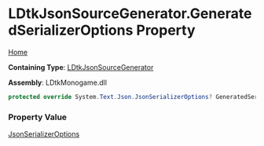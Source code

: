 # LDtkJsonSourceGenerator\.GeneratedSerializerOptions Property

[Home](../../../README.md)

**Containing Type**: [LDtkJsonSourceGenerator](../README.md)

**Assembly**: LDtkMonogame\.dll

```csharp
protected override System.Text.Json.JsonSerializerOptions? GeneratedSerializerOptions { get; }
```

### Property Value

[JsonSerializerOptions](https://docs.microsoft.com/en-us/dotnet/api/system.text.json.jsonserializeroptions)

